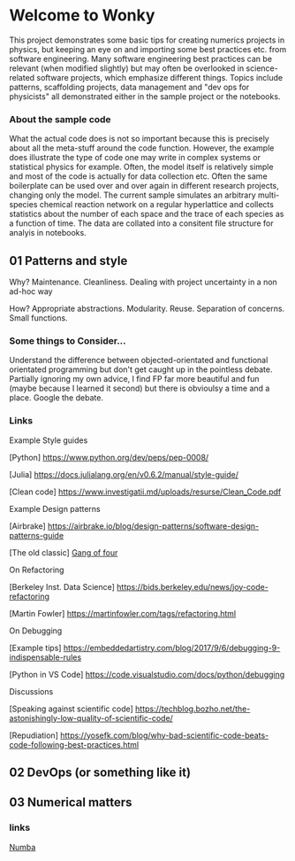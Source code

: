 # Welcome to Wonky

This project demonstrates some basic tips for creating numerics projects in physics, but keeping an eye on and importing some best practices etc. from software engineering. 
Many software engineering best practices can be relevant (when modified slightly) but may often be overlooked in science-related software projects, which emphasize different things. Topics include patterns, scaffolding projects, data management and "dev ops for physicists" all demonstrated either in the sample project or the notebooks.

### About the sample code
What the actual code does is not so important because this is precisely about all the meta-stuff around the code function. However, the example does illustrate the type of code one may write in complex systems or statistical physics for example. Often, the model itself is relatively simple and most of the code is actually for data collection etc. Often the same boilerplate can be used over and over again in different research projects, changing only the model. The current sample simulates an arbitrary multi-species chemical reaction network on a regular hyperlattice and collects statistics about the number of each space and the trace of each species as a function of time. The data are collated into a consitent file structure for analyis in notebooks.

## 01 Patterns and style
Why? Maintenance. Cleanliness. Dealing with project uncertainty in a non ad-hoc way

How? Appropriate abstractions. Modularity. Reuse. Separation of concerns. Small functions. 

### Some things to Consider...

Understand the difference between objected-orientated and functional orientated programming but don't get caught up in the pointless debate. Partially ignoring my own advice, I find FP far more beautiful and fun (maybe because I learned it second) but there is obvioulsy a time and a place. Google the debate. 

### Links

Example Style guides

[Python] https://www.python.org/dev/peps/pep-0008/

[Julia] https://docs.julialang.org/en/v0.6.2/manual/style-guide/

[Clean code] https://www.investigatii.md/uploads/resurse/Clean_Code.pdf

Example Design patterns 

[Airbrake] https://airbrake.io/blog/design-patterns/software-design-patterns-guide

[The old classic] [Gang of four](https://www.amazon.co.uk/Design-Patterns-Object-Oriented-Addison-Wesley-Professional-ebook/dp/B000SEIBB8 )

On Refactoring 

[Berkeley Inst. Data Science] https://bids.berkeley.edu/news/joy-code-refactoring

[Martin Fowler] https://martinfowler.com/tags/refactoring.html

On Debugging

[Example tips] https://embeddedartistry.com/blog/2017/9/6/debugging-9-indispensable-rules

[Python in VS Code] https://code.visualstudio.com/docs/python/debugging

Discussions

[Speaking against scientific code] https://techblog.bozho.net/the-astonishingly-low-quality-of-scientific-code/

[Repudiation] https://yosefk.com/blog/why-bad-scientific-code-beats-code-following-best-practices.html


## 02 DevOps (or something like it)

## 03 Numerical matters

### links

[Numba](https://numba.pydata.org/)
